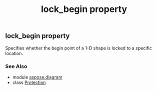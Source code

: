 ﻿---
title: lock_begin property
second_title: Aspose.Diagram for Python via .NET API References
description: 
type: docs
weight: 40
url: /python-net/aspose.diagram/protection/lock_begin/
is_root: false
---

## lock_begin property


Specifies whether the begin point of a 1-D shape is locked to a specific location.

### See Also
* module [aspose.diagram](../../)
* class [Protection](/diagram/python-net/aspose.diagram/protection)
